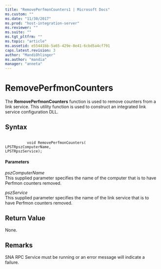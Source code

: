 ```yaml
---
title: "RemovePerfmonCounters1 | Microsoft Docs"
ms.custom: ""
ms.date: "11/30/2017"
ms.prod: "host-integration-server"
ms.reviewer: ""
ms.suite: ""
ms.tgt_pltfrm: ""
ms.topic: "article"
ms.assetid: e55441bb-5a65-429e-8e41-6cbd5a4cf791
caps.latest.revision: 3
author: "MandiOhlinger"
ms.author: "mandia"
manager: "anneta"
---
```

# RemovePerfmonCounters
The **RemovePerfmonCounters** function is used to remove counters from a link service. This utility function is used to construct an integrated link service configuration DLL.  
  
## Syntax  
  
```  
  
          void RemovePerfmonCounters(   
LPSTRpszComputerName,  
LPSTRpszService);  
```  
  
#### Parameters  
 *pszComputerName*  
 This supplied parameter specifies the name of the computer that is to have Perfmon counters removed.  
  
 *pszService*  
 This supplied parameter specifies the name of the link service that is to have Perfmon counters removed.  
  
## Return Value  
 None.  
  
## Remarks  
 SNA RPC Service must be running or an error message will indicate a failure.